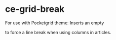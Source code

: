 # ce-grid-break
For use with Pocketgrid theme: Inserts an empty <div class="block"></div> to force a line break when using columns in articles.
